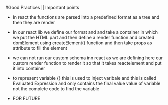 #Good Practices || Important points

- In react the functions are parsed into a predefined format as a tree and then they are render
- In our react lib we define our format and and take a container in which we put the HTML part and then define a render function and created domElement using createElement() function and then take props as attribute to fill the element
- we can not run our custom schema inn react as we are defining here our custom render function to render it so that it takes reactelement and put it into container
- to represent variable {} this is used to inject varibale and this is called Evaluated Expression and only contains the final value value of variable not the complete code to find the variable 

- FOR FUTURE 